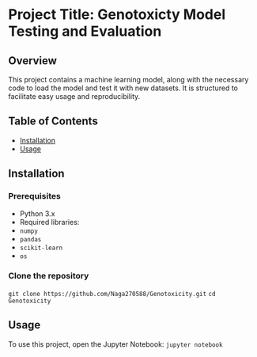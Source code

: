 # Project Title: Genotoxicty Model Testing and Evaluation

## Overview
This project contains a machine learning model, along with the necessary code to load the model and test it with new datasets. It is structured to facilitate easy usage and reproducibility.

## Table of Contents
- [Installation](#installation)
- [Usage](#usage)

## Installation
### Prerequisites
- Python 3.x
- Required libraries:
- `numpy`
- `pandas`
- `scikit-learn`
- `os`

### Clone the repository
`git clone https://github.com/Naga270588/Genotoxicity.git`
`cd Genotoxicity`

## Usage
To use this project, open the Jupyter Notebook: `jupyter notebook`

